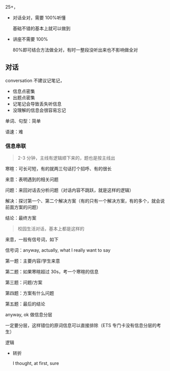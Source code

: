 25+，

- 对话全对，需要 100%听懂

  基础不错的基本上就可以做到

- 讲座不需要 100%

  80%即可结合方法做全对，有时一整段没听出来也不影响做全对

## 对话

conversation 不建议记笔记，

- 信息点密集
- 出题点密集
- 记笔记会导致丢失听信息
- 没理解的信息会很容易忘记

单词、句型：简单

语速：难

### 信息串联

> 2-3 分钟，主线有逻辑顺下来的，题也是按主线出

寒暄：可长可短，有的就两三句话打个招呼、有的很长

来意：表明遇到的相关问题

问题：来回对话去分析问题（对话内容不跳跃，就是这样的逻辑）

解决：探讨第一个、第二个解决方案（有的只有一个解决方案，有的多个，就会说前面方案的问题）

结论：最终方案

> 校园生活对话，基本上都是这样的

来意，一般有信号词，如下

信号词：anyway, actually, what I really want to say

第一题：主要内容/学生来意

第二题：如果寒暄超过 30s，考一个寒暄的信息

第三题：问题/方案

第四题：方案有什么问题

第五题：最后的结论

anyway, ok 做信息分层

一定要分层，这样错位的原词信息可以直接排除（ETS 专门卡没有信息分层的考生）

逻辑

- 转折

  I thought, at first, sure
